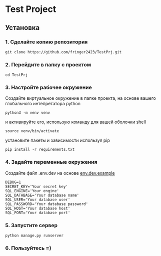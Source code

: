 # Test Project

## Установка

### 1. Сделайте копию репозитория

 ```
 git clone https://github.com/fringer2423/TestPrj.git
 ```

### 2. Перейдите в папку с проектом

```
cd TestPrj
```

### 3. Настройте рабочее окружение

Создайте виртуальное окружение в папке проекта, на основе вашего глобального интепретатора python

 ```
 python3 -m venv venv
 ```

и активируйте его, использую команду для вашей оболочки shell

 ```
 source venv/bin/activate
 ```

установите пакеты и зависимости используя pip

 ```
 pip install -r requirements.txt
 ```

### 4. Задайте переменные окружения 

Создайте файл .env.dev на основе [env.dev.example](.env.dev.example)

```
DEBUG=1
SECRET_KEY='Your secret key'
SQL_ENGINE='Your engine'
SQL_DATABASE='Your database name'
SQL_USER='Your database user'
SQL_PASSWORD='Your database password'
SQL_HOST='Your database host'
SQL_PORT='Your database port'
```

### 5. Запустите сервер

``` 
python manage.py runserver
```

### 6. Пользуйтесь =)